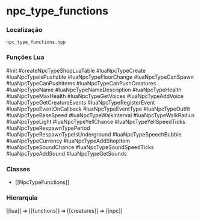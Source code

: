 # npc_type_functions

### Localização
`npc_type_functions.hpp`

### Funções Lua
#init
#createNpcTypeShopLuaTable
#luaNpcTypeCreate
#luaNpcTypeIsPushable
#luaNpcTypeFloorChange
#luaNpcTypeCanSpawn
#luaNpcTypeCanPushItems
#luaNpcTypeCanPushCreatures
#luaNpcTypeName
#luaNpcTypeNameDescription
#luaNpcTypeHealth
#luaNpcTypeMaxHealth
#luaNpcTypeGetVoices
#luaNpcTypeAddVoice
#luaNpcTypeGetCreatureEvents
#luaNpcTypeRegisterEvent
#luaNpcTypeEventOnCallback
#luaNpcTypeEventType
#luaNpcTypeOutfit
#luaNpcTypeBaseSpeed
#luaNpcTypeWalkInterval
#luaNpcTypeWalkRadius
#luaNpcTypeLight
#luaNpcTypeYellChance
#luaNpcTypeYellSpeedTicks
#luaNpcTypeRespawnTypePeriod
#luaNpcTypeRespawnTypeIsUnderground
#luaNpcTypeSpeechBubble
#luaNpcTypeCurrency
#luaNpcTypeAddShopItem
#luaNpcTypeSoundChance
#luaNpcTypeSoundSpeedTicks
#luaNpcTypeAddSound
#luaNpcTypeGetSounds

### Classes
- [[NpcTypeFunctions]]

### Hierarquia
[[lua]] ➔ [[functions]] ➔ [[creatures]] ➔ [[npc]]
